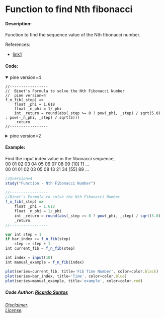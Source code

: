 # Function to find Nth fibonacci

#### Description:

Function to find the sequence value of the Nth fibonacci number.

References:
* [link1](https://www.geeksforgeeks.org/program-for-nth-fibonacci-number/ "Multiple Methods:")


#### Code:

<details open>
  <!-- leave a blank line after summary -->
  <summary>pine version=4</summary>

```
//-----------------
//  Binet's Formula to solve the Nth Fibonacci Number
//  pine version=4
f_n_fib(_step) =>
    float _phi = 1.618
    float _n_phi = 1/_phi
    int _return = round(abs(_step >= 0 ? pow(_phi, _step) / sqrt(5.0) : pow(-_n_phi, _step) / sqrt(5)))
    _return
//-----------------
```
</details>

<details close>
  <!-- leave a blank line after summary -->
  <summary>pine version=2</summary>

<!--  -->
<!-- code goes between the backticks: -->
```javascript
//-----------------
//  Binet's Formula to solve the Nth Fibonacci Number
//  pine version=2
f_n_fib(_step) =>
		_phi = 1.618
		_n_phi = 1/_phi
		_return = round(_step >= 0 ? pow(_phi, _step) / sqrt(5) : pow(-_n_phi, _step) / sqrt(5))
//-----------------
```  
</details>

#### Example:


Find the input index value in the fibonacci sequence, <br/>
00 01 02 03 04 05 06 07 08 09 \[10] 11 ... <br/>
00 01 01 02 03 05 08 13 21 34 \[55] 89 ...

<!--  -->
<!-- code goes between the backticks: -->
```javascript
//@version=4
study("Function - Nth Fibonacci Number")

//-----------------
//Binet's Formula to solve the Nth Fibonacci Number
f_n_fib(_step) =>
    float _phi = 1.618
    float _n_phi = 1/_phi
    int _return = round(abs(_step >= 0 ? pow(_phi, _step) / sqrt(5.0) : pow(-_n_phi, _step) / sqrt(5)))
    _return
//-----------------

var int step = 1
if bar_index >= f_n_fib(step)
    step := step + 1
int current_fib = f_n_fib(step)

int index = input(10)
int manual_example = f_n_fib(index)

plot(series=current_fib, title='Fib Time Number', color=color.black)
plot(series=bar_index, title='Time', color=color.blue)
plot(series=manual_example, title='example', color=color.red)

```

##### Code Author: [Ricardo Santos](https://www.tradingview.com/u/RicardoSantos/ "@Tradingview.")

_[Disclaimer](https://github.com/pinecoders/pine-utils/blob/master/DISCLAIMER.md "Disclaimer.").<br/>_
_[License](https://github.com/pinecoders/pine-utils/blob/master/LICENSE "License.")._
